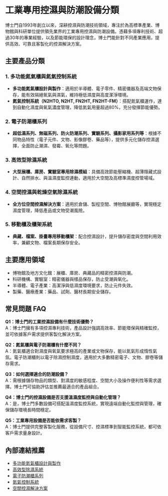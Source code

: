 # 工業專用控濕與防潮設備分類

博士門自1993年創立以來，深耕控濕與防潮技術領域，專注於為高標準產業、博物館與科研單位提供領先業界的工業專用控濕與防潮設備。憑藉多項專利技術、超過30年的專業經驗，以及節能環保的設計理念，博士門能針對不同產業應用，提供高效、可靠且客製化的控濕解決方案。

## 主要產品分類

### 1. 多功能氮氣櫃與氮氣控制系統
- **多功能氮氣櫃設計與製作**：適用於半導體、電子零件、精密儀器及高端文物保存，能有效隔絕氧氣與濕氣，維持極低濕度與高度潔淨環境。
- **氮氣控制系統（N2HTO, N2HT, FN2HT, FN2HT-FM）**：搭配氮氣櫃運作，達到自動化濕度與氧氣濃度管理，降低氮氣用量超過80%，充分發揮節能優勢。

### 2. 電子防潮櫃系列
- **超低濕系列、無磁系列、防火防潮系列、實驗系列、攝影家用系列等**：根據不同物品特性（電子元件、文物、影像膠卷、藥品等），提供多元化儲存控濕選擇，全面防止潮濕、發霉、氧化等問題。

### 3. 高效型除濕系統
- **大型展櫃、庫房、實驗室專用除濕模組**：具備高效節能壓縮機、超薄隱藏式設計、自然排水、與溫濕度監控連動，適用於大空間及高標準濕度控管場域。

### 4. 空間控濕與乾燥空氣除濕系統
- **全方位空間控濕解決方案**：適用於倉儲、製程空間、博物館展廳等，實現穩定濕度管理，降低產品或文物受潮風險。

### 5. 移動櫃及櫃架系統
- **典藏、檔案、掛畫專用移動櫃架**：配合控濕設計，提升儲存密度與空間利用效率，兼顧文物、檔案長期保存安全。

## 主要應用領域
- 博物館及地方文化館：展櫃、庫房、典藏品的精密控濕與防潮。
- 科研機構、實驗室：精密儀器與樣品保存，防止受潮與氧化。
- 半導體、電子產業：高潔淨與低濕度環境要求，防止元件失效。
- 製藥、醫療產業：藥品、試劑、醫材長期安全儲存。

## 常見問題 FAQ

**Q1：博士門的工業控濕設備有什麼技術優勢？**  
A：博士門擁有多項控濕專利技術，產品設計強調高效率、節能環保與精確監控，並可依據客戶需求提供客製化解決方案。

**Q2：氮氣櫃與電子防潮櫃有什麼不同？**  
A：氮氣櫃適合對濕度與氧氣要求極高的產業或文物保存，能以氮氣形成惰性氣氛。電子防潮櫃則以電子除濕控制濕度，適用於大多數精密電子、文物、膠卷等儲存需求。

**Q3：如何選擇適合的防潮設備？**  
A：需根據儲存物品的類型、對濕度的敏感程度、空間大小及操作便利性等需求選擇。博士門可協助評估並推薦最適合的產品組合。

**Q4：博士門的控濕設備是否支援溫濕度監控與自動化管理？**  
A：是，博士門多數設備可搭配溫濕度監控系統，實現遠端自動化監控與管理，確保儲存環境長時間穩定。

**Q5：工業專用設備是否能依需求客製？**  
A：博士門提供完整客製化服務，從設備尺寸、控濕標準到智能監控系統，都可依客戶需求量身設計。

## 內部連結推薦
- [多功能氮氣櫃設計與製作](/products/nitrogen-cabinet.html)
- [高效型除濕系統](/products/dehumidifying-system.html)
- [電子防潮櫃系列](/products/dry-cabinet.html)
- [氮氣控制系統](/products/nitrogen-control.html)
- [空間控濕解決方案](/products/room-humidity-control.html)